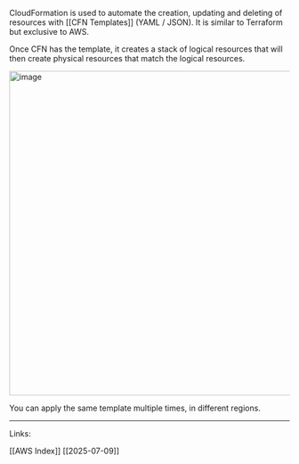 CloudFormation is used to automate the creation, updating and deleting of resources with [[CFN Templates]] (YAML / JSON). It is similar to Terraform but exclusive to AWS. 

Once CFN has the template, it creates a stack of logical resources that will then create physical resources that match the logical resources. 

<img width="1212" height="583" alt="image" src="https://github.com/user-attachments/assets/8c86c86f-87d9-462b-9ce2-840853adfd36" />

You can apply the same template multiple times, in different regions. 

---
Links:

[[AWS Index]]
[[2025-07-09]]





